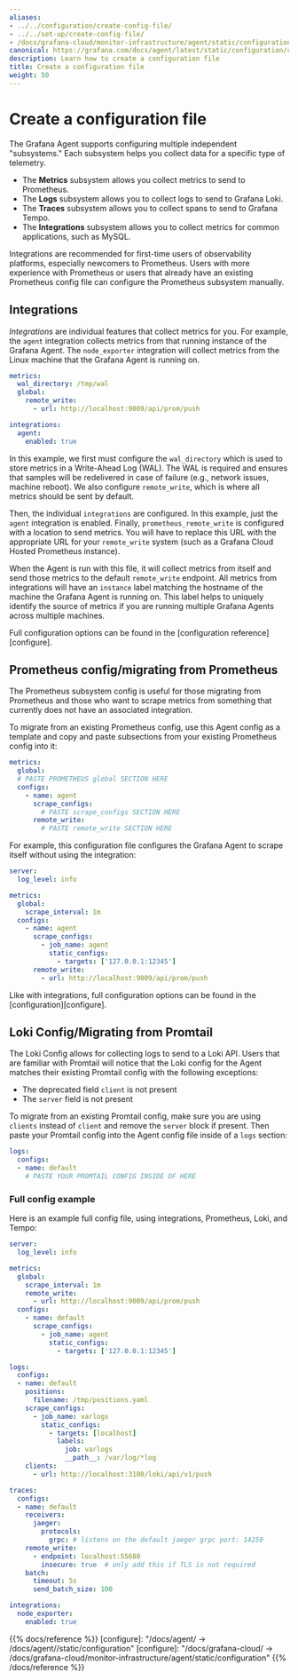 ```yaml
---
aliases:
- ../../configuration/create-config-file/
- ../../set-up/create-config-file/
- /docs/grafana-cloud/monitor-infrastructure/agent/static/configuration/create-config-file/
canonical: https://grafana.com/docs/agent/latest/static/configuration/create-config-file/
description: Learn how to create a configuration file
title: Create a configuration file
weight: 50
---
```


# Create a configuration file

The Grafana Agent supports configuring multiple independent "subsystems." Each
subsystem helps you collect data for a specific type of telemetry.

- The **Metrics** subsystem allows you collect metrics to send to Prometheus.
- The **Logs** subsystem allows you to collect logs to send to Grafana Loki.
- The **Traces** subsystem allows you to collect spans to send to Grafana Tempo.
- The **Integrations** subsystem allows you to collect metrics for common
  applications, such as MySQL.

Integrations are recommended for first-time users of observability platforms,
especially newcomers to Prometheus. Users with more experience with Prometheus
or users that already have an existing Prometheus config file can configure
the Prometheus subsystem manually.

## Integrations

_Integrations_ are individual features that collect metrics for you. For
example, the `agent` integration collects metrics from that running instance of
the Grafana Agent. The `node_exporter` integration will collect metrics from the
Linux machine that the Grafana Agent is running on.

```yaml
metrics:
  wal_directory: /tmp/wal
  global:
    remote_write:
      - url: http://localhost:9009/api/prom/push

integrations:
  agent:
    enabled: true
```

In this example, we first must configure the `wal_directory` which is used to
store metrics in a Write-Ahead Log (WAL). The WAL is required and ensures that samples
will be redelivered in case of failure (e.g., network issues, machine reboot). We
also configure `remote_write`, which is where all metrics should be sent by
default.

Then, the individual `integrations` are configured. In this example, just the
`agent` integration is enabled. Finally, `prometheus_remote_write` is configured
with a location to send metrics. You will have to replace this URL with the
appropriate URL for your `remote_write` system (such as a Grafana Cloud Hosted
Prometheus instance).

When the Agent is run with this file, it will collect metrics from itself and
send those metrics to the default `remote_write` endpoint. All metrics from
integrations will have an `instance` label matching the hostname of the machine
the Grafana Agent is running on. This label helps to uniquely identify the
source of metrics if you are running multiple Grafana Agents across multiple
machines.

Full configuration options can be found in the [configuration reference][configure].

## Prometheus config/migrating from Prometheus

The Prometheus subsystem config is useful for those migrating from Prometheus
and those who want to scrape metrics from something that currently does not have
an associated integration.

To migrate from an existing Prometheus config, use this Agent config as a
template and copy and paste subsections from your existing Prometheus config
into it:

```yaml
metrics:
  global:
  # PASTE PROMETHEUS global SECTION HERE
  configs:
    - name: agent
      scrape_configs:
        # PASTE scrape_configs SECTION HERE
      remote_write:
        # PASTE remote_write SECTION HERE
```

For example, this configuration file configures the Grafana Agent to
scrape itself without using the integration:

```yaml
server:
  log_level: info

metrics:
  global:
    scrape_interval: 1m
  configs:
    - name: agent
      scrape_configs:
        - job_name: agent
          static_configs:
            - targets: ['127.0.0.1:12345']
      remote_write:
        - url: http://localhost:9009/api/prom/push
```

Like with integrations, full configuration options can be found in the
[configuration][configure].

## Loki Config/Migrating from Promtail

The Loki Config allows for collecting logs to send to a Loki API. Users that are
familiar with Promtail will notice that the Loki config for the Agent matches
their existing Promtail config with the following exceptions:

- The deprecated field `client` is not present
- The `server` field is not present

To migrate from an existing Promtail config, make sure you are using `clients`
instead of `client` and remove the `server` block if present. Then paste your
Promtail config into the Agent config file inside of a `logs` section:

```yaml
logs:
  configs:
  - name: default
    # PASTE YOUR PROMTAIL CONFIG INSIDE OF HERE
```

### Full config example

Here is an example full config file, using integrations, Prometheus, Loki, and
Tempo:

```yaml
server:
  log_level: info

metrics:
  global:
    scrape_interval: 1m
    remote_write:
      - url: http://localhost:9009/api/prom/push
  configs:
    - name: default
      scrape_configs:
        - job_name: agent
          static_configs:
            - targets: ['127.0.0.1:12345']

logs:
  configs:
  - name: default
    positions:
      filename: /tmp/positions.yaml
    scrape_configs:
      - job_name: varlogs
        static_configs:
          - targets: [localhost]
            labels:
              job: varlogs
              __path__: /var/log/*log
    clients:
      - url: http://localhost:3100/loki/api/v1/push

traces:
  configs:
  - name: default
    receivers:
      jaeger:
        protocols:
          grpc: # listens on the default jaeger grpc port: 14250
    remote_write:
      - endpoint: localhost:55680
        insecure: true  # only add this if TLS is not required
    batch:
      timeout: 5s
      send_batch_size: 100

integrations:
  node_exporter:
    enabled: true
```

{{% docs/reference %}}
[configure]: "/docs/agent/ -> /docs/agent/<AGENT VERSION>/static/configuration"
[configure]: "/docs/grafana-cloud/ -> /docs/grafana-cloud/monitor-infrastructure/agent/static/configuration"
{{% /docs/reference %}}
